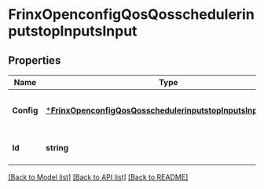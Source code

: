 # FrinxOpenconfigQosQosschedulerinputstopInputsInput

## Properties
Name | Type | Description | Notes
------------ | ------------- | ------------- | -------------
**Config** | [***FrinxOpenconfigQosQosschedulerinputstopInputsInputConfig**](frinx.openconfig.qos.qosschedulerinputstop.inputs.input.Config.md) | Optional[Configuration data for scheduler input sources] REF:Optional.empty | [optional] [default to null]
**Id** | **string** | Optional[Reference to list key] REF:Optional.empty | [optional] [default to null]

[[Back to Model list]](../README.md#documentation-for-models) [[Back to API list]](../README.md#documentation-for-api-endpoints) [[Back to README]](../README.md)


